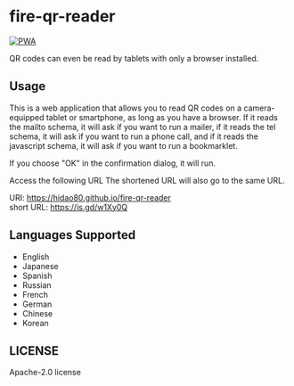 # fire-qr-reader

[![PWA](https://img.shields.io/badge/PWA-Yes-4BC51D.svg)](https://hidao80.github.io/fire-qr-reader)

QR codes can even be read by tablets with only a browser installed.

## Usage

This is a web application that allows you to read QR codes on a camera-equipped tablet or smartphone, as long as you have a browser.
If it reads the mailto schema, it will ask if you want to run a mailer, if it reads the tel schema, it will ask if you want to run a phone call, and if it reads the javascript schema, it will ask if you want to run a bookmarklet.

If you choose "OK" in the confirmation dialog, it will run.

Access the following URL The shortened URL will also go to the same URL.

URI: <https://hidao80.github.io/fire-qr-reader>  
short URL: <https://is.gd/w1Xy0Q>

## Languages Supported

- English
- Japanese
- Spanish
- Russian
- French
- German
- Chinese
- Korean

## LICENSE

Apache-2.0 license
